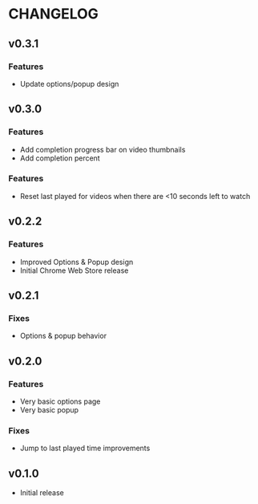 # CHANGELOG

## v0.3.1

### Features

- Update options/popup design

## v0.3.0

### Features

- Add completion progress bar on video thumbnails
- Add completion percent

### Features

- Reset last played for videos when there are <10 seconds left to watch

## v0.2.2

### Features

- Improved Options & Popup design
- Initial Chrome Web Store release

## v0.2.1

### Fixes

- Options & popup behavior

## v0.2.0

### Features

- Very basic options page
- Very basic popup

### Fixes

- Jump to last played time improvements

## v0.1.0

- Initial release
